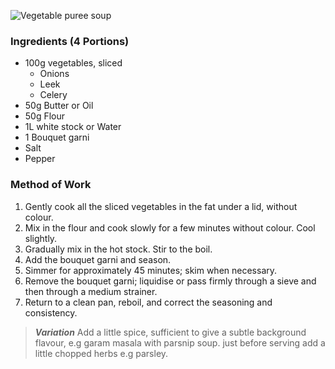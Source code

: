 ![Vegetable puree soup](resource:assets/images/stocksoupssauces/vegetable_puree.png)

### **Ingredients (4 Portions)**
- 100g vegetables, sliced
   - Onions
   - Leek
   - Celery
- 50g Butter or Oil
- 50g Flour
- 1L white stock or Water
- 1 Bouquet garni
- Salt
- Pepper

### **Method of Work**
1. Gently cook all the sliced vegetables in the fat
under a lid, without colour.
2. Mix in the flour and cook slowly for a few minutes
without colour. Cool slightly.
3. Gradually mix in the hot stock. Stir to the boil.
4. Add the bouquet garni and season.
5. Simmer for approximately 45 minutes; skim when
necessary.
6. Remove the bouquet garni; liquidise or pass
firmly through a sieve and then through a medium
strainer.
7. Return to a clean pan, reboil, and correct the
seasoning and consistency.

> ***Variation***
> Add a little spice, sufficient to give a subtle background flavour, e.g garam masala with parsnip soup.
> just before serving add a little chopped herbs e.g parsley.
